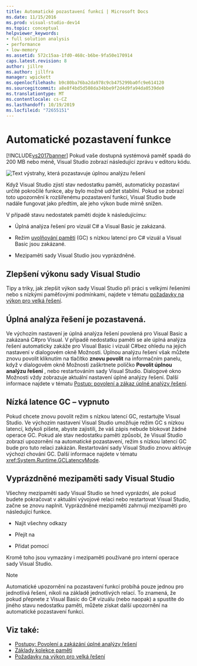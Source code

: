 ```yaml
---
title: Automatické pozastavení funkcí | Microsoft Docs
ms.date: 11/15/2016
ms.prod: visual-studio-dev14
ms.topic: conceptual
helpviewer_keywords:
- full solution analysis
- performance
- low-memory
ms.assetid: 572c15aa-1fd0-468c-b6be-9fa50e170914
caps.latest.revision: 8
author: jillre
ms.author: jillfra
manager: wpickett
ms.openlocfilehash: b9c80ba76ba2da978c9cb475299ba0fc9e614120
ms.sourcegitcommit: a8e8f4bd5d508da34bbe9f2d4d9fa94da0539de0
ms.translationtype: MT
ms.contentlocale: cs-CZ
ms.lasthandoff: 10/19/2019
ms.locfileid: "72655151"
---
```

# <a name="automatic-feature-suspension"></a>Automatické pozastavení funkce
[!INCLUDE[vs2017banner](../includes/vs2017banner.md)]
Pokud vaše dostupná systémová paměť spadá do 200 MB nebo méně, Visual Studio zobrazí následující zprávu v editoru kódu.

 ![Text výstrahy, která pozastavuje úplnou analýzu řešení](../code-quality/media/fsa-alert.png "FSA_Alert")

 Když Visual Studio zjistí stav nedostatku paměti, automaticky pozastaví určité pokročilé funkce, aby bylo možné udržet stabilní. Pokud se zobrazí toto upozornění k rozšířenému pozastavení funkcí, Visual Studio bude nadále fungovat jako předtím, ale jeho výkon bude mírně snížen.

 V případě stavu nedostatek paměti dojde k následujícímu:

- Úplná analýza řešení pro vizuál C# a Visual Basic je zakázaná.

- Režim [uvolňování paměti](https://msdn.microsoft.com/library/22b6cb97-0c80-4eeb-a2cf-5ed7655e37f9) (GC) s nízkou latencí pro C# vizuál a Visual Basic jsou zakázané.

- Mezipaměti sady Visual Studio jsou vyprázdněné.

## <a name="improve-visual-studio-performance"></a>Zlepšení výkonu sady Visual Studio
 Tipy a triky, jak zlepšit výkon sady Visual Studio při práci s velkými řešeními nebo s nízkými paměťovými podmínkami, najdete v tématu [požadavky na výkon pro velká řešení](https://github.com/dotnet/roslyn/wiki/Performance-considerations-for-large-solutions).

## <a name="full-solution-analysis-suspended"></a>Úplná analýza řešení je pozastavená.
 Ve výchozím nastavení je úplná analýza řešení povolená pro Visual Basic a zakázaná C#pro Visual. V případě nedostatku paměti se ale úplná analýza řešení automaticky zakáže pro Visual Basic i vizuál C#bez ohledu na jejich nastavení v dialogovém okně Možnosti. Úplnou analýzu řešení však můžete znovu povolit kliknutím na tlačítko **znovu povolit** na informačním panelu, když v dialogovém okně Možnosti zaškrtnete políčko **Povolit úplnou analýzu řešení** , nebo restartováním sady Visual Studio. Dialogové okno Možnosti vždy zobrazuje aktuální nastavení úplné analýzy řešení. Další informace najdete v tématu [Postup: povolení a zákaz úplné analýzy řešení](../code-quality/how-to-enable-and-disable-full-solution-analysis-for-managed-code.md).

## <a name="gc-low-latency-disabled"></a>Nízká latence GC – vypnuto
 Pokud chcete znovu povolit režim s nízkou latencí GC, restartujte Visual Studio.  Ve výchozím nastavení Visual Studio umožňuje režim GC s nízkou latencí, kdykoli píšete, abyste zajistili, že váš zápis nebude blokovat žádné operace GC. Pokud ale stav nedostatku paměti způsobí, že Visual Studio zobrazí upozornění na automatické pozastavení, režim s nízkou latencí GC bude pro tuto relaci zakázán. Restartování sady Visual Studio znovu aktivuje výchozí chování GC. Další informace najdete v tématu <xref:System.Runtime.GCLatencyMode>.

## <a name="visual-studio-caches-flushed"></a>Vyprázdněné mezipaměti sady Visual Studio

Všechny mezipaměti sady Visual Studio se hned vyprázdní, ale pokud budete pokračovat v aktuální vývojové relaci nebo restartovat Visual Studio, začne se znovu naplnit. Vyprázdněné mezipaměti zahrnují mezipaměti pro následující funkce.

- Najít všechny odkazy

- Přejít na

- Přidat pomocí

Kromě toho jsou vymazány i mezipaměti používané pro interní operace sady Visual Studio.

> [!NOTE]
> Automatické upozornění na pozastavení funkcí probíhá pouze jednou pro jednotlivá řešení, nikoli na základě jednotlivých relací. To znamená, že pokud přepnete z Visual Basic do C# vizuálu (nebo naopak) a spustíte do jiného stavu nedostatku paměti, můžete získat další upozornění na automatické pozastavení funkcí.

## <a name="see-also"></a>Viz také:

- [Postupy: Povolení a zakázání úplné analýzy řešení](../code-quality/how-to-enable-and-disable-full-solution-analysis-for-managed-code.md)
- [Základy kolekce paměti](https://msdn.microsoft.com/library/67c5a20d-1be1-4ea7-8a9a-92b0b08658d2)
- [Požadavky na výkon pro velká řešení](https://github.com/dotnet/roslyn/wiki/Performance-considerations-for-large-solutions)